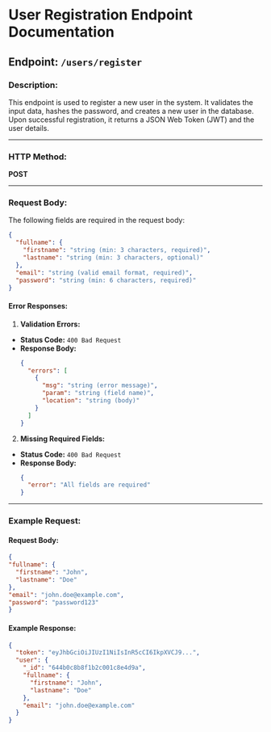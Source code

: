 # User Registration Endpoint Documentation

## Endpoint: `/users/register`

### Description:
This endpoint is used to register a new user in the system. It validates the input data, hashes the password, and creates a new user in the database. Upon successful registration, it returns a JSON Web Token (JWT) and the user details.

---

### HTTP Method:
**POST**

---

### Request Body:
The following fields are required in the request body:

```json
{
  "fullname": {
    "firstname": "string (min: 3 characters, required)",
    "lastname": "string (min: 3 characters, optional)"
  },
  "email": "string (valid email format, required)",
  "password": "string (min: 6 characters, required)"
}
```

#### Error Responses:
1. **Validation Errors:**
 - **Status Code:** `400 Bad Request`
 - **Response Body:**
   ```json
   {
     "errors": [
       {
         "msg": "string (error message)",
         "param": "string (field name)",
         "location": "string (body)"
       }
     ]
   }
   ```

2. **Missing Required Fields:**
 - **Status Code:** `400 Bad Request`
 - **Response Body:**
   ```json
   {
     "error": "All fields are required"
   }
   ```

---

### Example Request:

#### Request Body:
```json
{
"fullname": {
  "firstname": "John",
  "lastname": "Doe"
},
"email": "john.doe@example.com",
"password": "password123"
}
```

#### Example Response:
```json
{
  "token": "eyJhbGciOiJIUzI1NiIsInR5cCI6IkpXVCJ9...",
  "user": {
    "_id": "644b0c8b8f1b2c001c8e4d9a",
    "fullname": {
      "firstname": "John",
      "lastname": "Doe"
    },
    "email": "john.doe@example.com"
  }
}
```